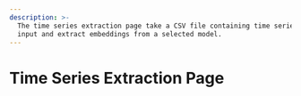```yaml
---
description: >-
  The time series extraction page take a CSV file containing time series as
  input and extract embeddings from a selected model.
---
```


# Time Series Extraction Page

